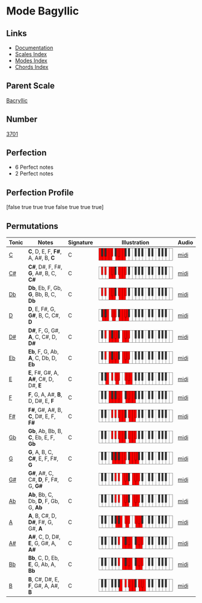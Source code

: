 # Mode Bagyllic

## Links

- [Documentation](index.md)
- [Scales Index](Scales.md)
- [Modes Index](Modes.md)
- [Chords Index](Chords.md)

## Parent Scale

[Bacryllic](ScaleBacryllic.md)

## Number

[3701](https://ianring.com/musictheory/scales/3701)

## Perfection

- 6 Perfect notes
- 2 Perfect notes

## Perfection Profile

[false true true true false true true true]

## Permutations

| Tonic | Notes | Signature | Illustration | Audio |
|-------|-------|-----------|--------------|-------|
| [C](ModeCNaturalBagyllic.md) | **C**, D, E, F, **F#**, A, A#, B, **C** | C | ![CNaturalBagyllic](ModeCNaturalBagyllic.png) | [midi](https://github.com/edipermadi/music/blob/main/docs/ModeCNaturalBagyllic.mid?raw=true) |
| [C#](ModeCSharpBagyllic.md) | **C#**, D#, F, F#, **G**, A#, B, C, **C#** | C | ![CSharpBagyllic](ModeCSharpBagyllic.png) | [midi](https://github.com/edipermadi/music/blob/main/docs/ModeCSharpBagyllic.mid?raw=true) |
| [Db](ModeDFlatBagyllic.md) | **Db**, Eb, F, Gb, **G**, Bb, B, C, **Db** | C | ![DFlatBagyllic](ModeDFlatBagyllic.png) | [midi](https://github.com/edipermadi/music/blob/main/docs/ModeDFlatBagyllic.mid?raw=true) |
| [D](ModeDNaturalBagyllic.md) | **D**, E, F#, G, **G#**, B, C, C#, **D** | C | ![DNaturalBagyllic](ModeDNaturalBagyllic.png) | [midi](https://github.com/edipermadi/music/blob/main/docs/ModeDNaturalBagyllic.mid?raw=true) |
| [D#](ModeDSharpBagyllic.md) | **D#**, F, G, G#, **A**, C, C#, D, **D#** | C | ![DSharpBagyllic](ModeDSharpBagyllic.png) | [midi](https://github.com/edipermadi/music/blob/main/docs/ModeDSharpBagyllic.mid?raw=true) |
| [Eb](ModeEFlatBagyllic.md) | **Eb**, F, G, Ab, **A**, C, Db, D, **Eb** | C | ![EFlatBagyllic](ModeEFlatBagyllic.png) | [midi](https://github.com/edipermadi/music/blob/main/docs/ModeEFlatBagyllic.mid?raw=true) |
| [E](ModeENaturalBagyllic.md) | **E**, F#, G#, A, **A#**, C#, D, D#, **E** | C | ![ENaturalBagyllic](ModeENaturalBagyllic.png) | [midi](https://github.com/edipermadi/music/blob/main/docs/ModeENaturalBagyllic.mid?raw=true) |
| [F](ModeFNaturalBagyllic.md) | **F**, G, A, A#, **B**, D, D#, E, **F** | C | ![FNaturalBagyllic](ModeFNaturalBagyllic.png) | [midi](https://github.com/edipermadi/music/blob/main/docs/ModeFNaturalBagyllic.mid?raw=true) |
| [F#](ModeFSharpBagyllic.md) | **F#**, G#, A#, B, **C**, D#, E, F, **F#** | C | ![FSharpBagyllic](ModeFSharpBagyllic.png) | [midi](https://github.com/edipermadi/music/blob/main/docs/ModeFSharpBagyllic.mid?raw=true) |
| [Gb](ModeGFlatBagyllic.md) | **Gb**, Ab, Bb, B, **C**, Eb, E, F, **Gb** | C | ![GFlatBagyllic](ModeGFlatBagyllic.png) | [midi](https://github.com/edipermadi/music/blob/main/docs/ModeGFlatBagyllic.mid?raw=true) |
| [G](ModeGNaturalBagyllic.md) | **G**, A, B, C, **C#**, E, F, F#, **G** | C | ![GNaturalBagyllic](ModeGNaturalBagyllic.png) | [midi](https://github.com/edipermadi/music/blob/main/docs/ModeGNaturalBagyllic.mid?raw=true) |
| [G#](ModeGSharpBagyllic.md) | **G#**, A#, C, C#, **D**, F, F#, G, **G#** | C | ![GSharpBagyllic](ModeGSharpBagyllic.png) | [midi](https://github.com/edipermadi/music/blob/main/docs/ModeGSharpBagyllic.mid?raw=true) |
| [Ab](ModeAFlatBagyllic.md) | **Ab**, Bb, C, Db, **D**, F, Gb, G, **Ab** | C | ![AFlatBagyllic](ModeAFlatBagyllic.png) | [midi](https://github.com/edipermadi/music/blob/main/docs/ModeAFlatBagyllic.mid?raw=true) |
| [A](ModeANaturalBagyllic.md) | **A**, B, C#, D, **D#**, F#, G, G#, **A** | C | ![ANaturalBagyllic](ModeANaturalBagyllic.png) | [midi](https://github.com/edipermadi/music/blob/main/docs/ModeANaturalBagyllic.mid?raw=true) |
| [A#](ModeASharpBagyllic.md) | **A#**, C, D, D#, **E**, G, G#, A, **A#** | C | ![ASharpBagyllic](ModeASharpBagyllic.png) | [midi](https://github.com/edipermadi/music/blob/main/docs/ModeASharpBagyllic.mid?raw=true) |
| [Bb](ModeBFlatBagyllic.md) | **Bb**, C, D, Eb, **E**, G, Ab, A, **Bb** | C | ![BFlatBagyllic](ModeBFlatBagyllic.png) | [midi](https://github.com/edipermadi/music/blob/main/docs/ModeBFlatBagyllic.mid?raw=true) |
| [B](ModeBNaturalBagyllic.md) | **B**, C#, D#, E, **F**, G#, A, A#, **B** | C | ![BNaturalBagyllic](ModeBNaturalBagyllic.png) | [midi](https://github.com/edipermadi/music/blob/main/docs/ModeBNaturalBagyllic.mid?raw=true) |
